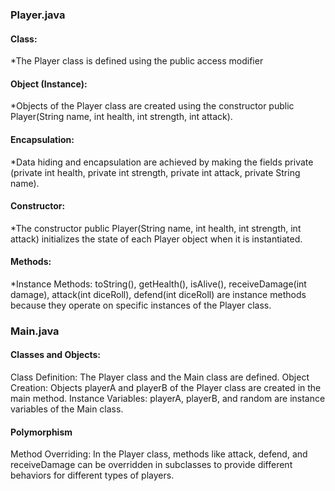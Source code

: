 <h3>Player.java</h3>

<h4>Class:</h4>
*The Player class is defined using the public access modifier

<h4>Object (Instance):</h4>
*Objects of the Player class are created using the constructor public Player(String name, int health, int strength, int attack).

<h4>Encapsulation:</h4>
*Data hiding and encapsulation are achieved by making the fields private (private int health, private int strength, private int attack, private String name).


<h4>Constructor:</h4>
*The constructor public Player(String name, int health, int strength, int attack) initializes the state of each Player object when it is instantiated.

<h4>Methods:</h4>
*Instance Methods: toString(), getHealth(), isAlive(), receiveDamage(int damage), attack(int diceRoll), defend(int diceRoll) are instance methods because they operate on specific instances of the Player class.

<h3>Main.java</h3>
<h4>Classes and Objects:</h4>
Class Definition: The Player class and the Main class are defined.
Object Creation: Objects playerA and playerB of the Player class are created in the main method.
Instance Variables: playerA, playerB, and random are instance variables of the Main class.

<h4>Polymorphism</h4>
Method Overriding: In the Player class, methods like attack, defend, and receiveDamage can be overridden in subclasses to provide different behaviors for different types of players.